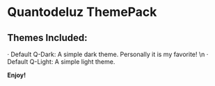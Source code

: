 # Quantodeluz ThemePack

## Themes Included:

· Default Q-Dark: A simple dark theme. Personally it is my favorite! \n
· Default Q-Light: A simple light theme.

**Enjoy!**
